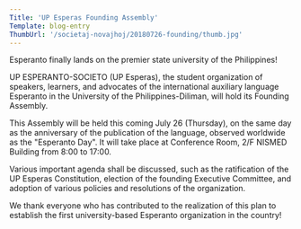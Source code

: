 ```yaml
---
Title: 'UP Esperas Founding Assembly'
Template: blog-entry
ThumbUrl: '/societaj-novajhoj/20180726-founding/thumb.jpg'
---
```


Esperanto finally lands on the premier state university of the Philippines!

UP ESPERANTO-SOCIETO (UP Esperas), the student organization of speakers, learners, and advocates of the international auxiliary language Esperanto in the University of the Philippines-Diliman, will hold its Founding Assembly.

This Assembly will be held this coming July 26 (Thursday), on the same day as the anniversary of the publication of the language, observed worldwide as the "Esperanto Day". It will take place at Conference Room, 2/F NISMED Building from 8:00 to 17:00.

Various important agenda shall be discussed, such as the ratification of the UP Esperas Constitution, election of the founding Executive Committee, and adoption of various policies and resolutions of the organization.

We thank everyone who has contributed to the realization of this plan to establish the first university-based Esperanto organization in the country!